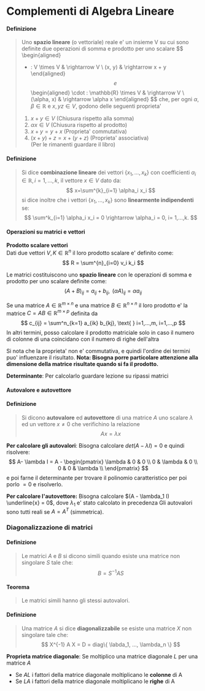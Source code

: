 # Complementi di Algebra Lineare 

#### Definizione
>Uno **spazio lineare** (o vettoriale) reale e' un insieme V su cui sono definite due operazioni di somma 
>e prodotto per uno scalare 
>$$
>\begin{aligned}
>+ :  V \times V & \rightarrow V \\ 
>     (x, y)     & \rightarrow x + y
>\end{aligned}
>$$
> e 
>$$
>\begin{aligned}
>\cdot :  \mathbb{R} \times V & \rightarrow V \\ 
>                 (\alpha, x) & \rightarrow \alpha x
>\end{aligned}
>$$
>che, per ogni $\alpha, \beta \in \mathbb{R}$ e $x, y z \in V$, godono delle seguenti proprieta' 
>
>1. $x+y \in V$       (Chiusura rispetto alla somma)  
>2. $\alpha x \in V$  (Chiusura rispetto al prodotto)   
>3. $x+y = y+x$       (Proprieta' commutativa)  
>4. $(x+y)+z=x+(y+z)$ (Proprieta' associativa)  
>(Per le rimanenti guardare il libro) 


#### Definizione 
>Si dice **combinazione lineare** dei vettori $\{ x_1,..., x_k \}$ con coefficienti 
>$\alpha_i \in \mathbb{R}, i=1,...,k$, il vettore $x \in V$ dato da: 
>$$
>x=\sum^{k}_{i=1} \alpha_i x_i
>$$
>si dice inoltre che i vettori $\{ x_1,..., x_k \}$ sono **linearmente indipendenti** se: 
>$$ 
>\sum^k_{i=1} \alpha_i x_i = 0 \rightarrow \alpha_i = 0, i= 1,...,k.  
>$$


#### Operazioni su matrici e vettori

**Prodotto scalare vettori**  
Dati due vettori $V,K \in \mathbb{R}^n$ il loro prodotto scalare e' definito come: 
$$
R = \sum^{n}_{i=0} v_i k_i
$$

Le matrici costituiscono uno **spazio lineare** con le operazioni di somma e prodotto per uno scalare 
definite come: 
$$
(A+B)_{ij} = a_{ij} + b_{ij}, \text{    } (\alpha A)_{ij} = \alpha a_{ij}
$$

Se una matrice $A \in \mathbb{R}^{m \times n}$ e una matrice $B \in \mathbb{R}^{n \times n}$ il loro 
prodotto e' la matrice $C=AB \in \mathbb{R}^{m \times p}$ definita da 
$$
c_{ij} = \sum^n_{k=1} a_{ik} b_{kj}, \text{ } i=1,...,m, i=1,...,p
$$
In altri termini, posso calcolare il prodotto matriciale solo in caso il numero di colonne di una coincidano
con il numero di righe dell'altra

Si nota che la proprieta' non e' commutativa, e quindi l'ordine dei termini puo' influenzare il risultato. 
**Nota: Bisogna porre particolare attenzione alla dimensione della matrice risultate quando si fa il 
prodotto.**


**Determinante**: Per calcolarlo guardare lezione su ripassi matrici


#### Autovalore e autovettore

#### Definizione 
>Si dicono **autovalore** ed **autovettore** di una matrice $A$ uno scalare $\lambda$ ed un vettore 
>$x \neq 0$ che verifichino la relazione 
>$$
>Ax = \lambda x
>$$

**Per calcolare gli autovalori**: 
Bisogna calcolare $det(A-\lambda I)=0$ e quindi risolvere: 
$$
A- \lambda I =
A - 
\begin{pmatrix}
    \lambda & 0 & 0 \\ 
    0 & \lambda & 0 \\
    0 & 0 & \lambda \\
\end{pmatrix}
$$
e poi farne il determinante per trovare il polinomio caratteristico per poi porlo $=0$ e risolverlo.


**Per calcolare l'autovettore:** 
Bisogna calcolare $(A - \lambda_1 I) \underline{x} = 0$, dove $\lambda_1$ e' stato calcolato in precedenza 
Gli autovalori sono tutti reali se $A = A^T$ (simmetrica). 


### Diagonalizzazione di matrici 

#### Definizione 
>Le matrici $A$ e $B$ si dicono simili quando esiste una matrice non singolare $S$ tale che: 
>$$
>B = S^{-1} AS 
>$$

#### Teorema
>Le matrici simili hanno gli stessi autovalori. 

#### Definizione 
>Una matrice $A$ si dice **diagonalizzabile** se esiste una matrice $X$ non singolare tale che: 
>$$
>X^{-1} A X = D = diag\{ \labda_1, ..., \lambda_n \}
>$$

**Proprieta matrice diagonale**: Se moltiplico una matrice diagonale $L$ per una matrice $A$

* Se $A L$ i fattori della matrice diagonale moltiplicano le **colonne** di A
* Se $L A$ i fattori della matrice diagonale moltiplicano le **righe** di A



